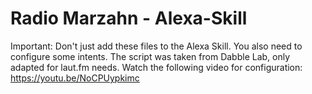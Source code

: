 # Radio Marzahn - Alexa-Skill

Important: Don't just add these files to the Alexa Skill. You also need to configure some intents. The script was taken from Dabble Lab, only adapted for laut.fm needs.
Watch the following video for configuration: https://youtu.be/NoCPUypkimc
